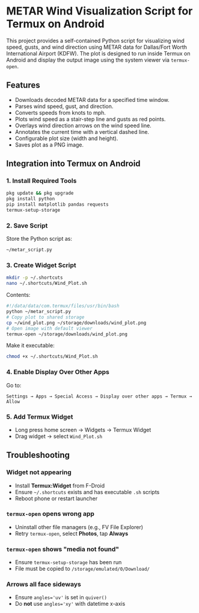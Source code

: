 # METAR Wind Visualization Script for Termux on Android

This project provides a self-contained Python script for visualizing wind speed, gusts, and wind direction using METAR data for Dallas/Fort Worth International Airport (KDFW). The plot is designed to run inside Termux on Android and display the output image using the system viewer via `termux-open`.

## Features
- Downloads decoded METAR data for a specified time window.
- Parses wind speed, gust, and direction.
- Converts speeds from knots to mph.
- Plots wind speed as a stair-step line and gusts as red points.
- Overlays wind direction arrows on the wind speed line.
- Annotates the current time with a vertical dashed line.
- Configurable plot size (width and height).
- Saves plot as a PNG image.


## Integration into Termux on Android

### 1. Install Required Tools
```sh
pkg update && pkg upgrade
pkg install python
pip install matplotlib pandas requests
termux-setup-storage
```

### 2. Save Script
Store the Python script as:
```sh
~/metar_script.py
```

### 3. Create Widget Script
```sh
mkdir -p ~/.shortcuts
nano ~/.shortcuts/Wind_Plot.sh
```
Contents:
```sh
#!/data/data/com.termux/files/usr/bin/bash
python ~/metar_script.py
# Copy plot to shared storage
cp ~/wind_plot.png ~/storage/downloads/wind_plot.png
# Open image with default viewer
termux-open ~/storage/downloads/wind_plot.png
```
Make it executable:
```sh
chmod +x ~/.shortcuts/Wind_Plot.sh
```

### 4. Enable Display Over Other Apps
Go to:
```text
Settings → Apps → Special Access → Display over other apps → Termux → Allow
```

### 5. Add Termux Widget
- Long press home screen → Widgets → Termux Widget
- Drag widget → select `Wind_Plot.sh`

## Troubleshooting

### Widget not appearing
- Install **Termux:Widget** from F-Droid
- Ensure `~/.shortcuts` exists and has executable `.sh` scripts
- Reboot phone or restart launcher

### `termux-open` opens wrong app
- Uninstall other file managers (e.g., FV File Explorer)
- Retry `termux-open`, select **Photos**, tap **Always**

### `termux-open` shows "media not found"
- Ensure `termux-setup-storage` has been run
- File must be copied to `/storage/emulated/0/Download/`

### Arrows all face sideways
- Ensure `angles='uv'` is set in `quiver()`
- Do **not** use `angles='xy'` with datetime x-axis
